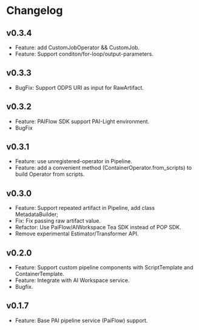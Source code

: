 # Changelog

## v0.3.4
- Feature: add CustomJobOperator && CustomJob.
- Feature: Support conditon/for-loop/output-parameters.

## v0.3.3
- BugFix: Support ODPS URI as input for RawArtifact.

## v0.3.2

- Feature: PAIFlow SDK support PAI-Light environment.
- BugFix

## v0.3.1
- Feature: use unregistered-operator in Pipeline.
- Feature: add a convenient method (ContainerOperator.from_scripts) to build Operator from scripts.


## v0.3.0

- Feature: Support repeated artifact in Pipeline, add class MetadataBuilder;
- Fix: Fix passing raw artifact value.
- Refactor: Use PaiFlow/AIWorkspace Tea SDK instead of POP SDK.
- Remove experimental Estimator/Transformer API.

## v0.2.0

- Feature: Support custom pipeline components with ScriptTemplate and ContainerTemplate.
- Feature: Integrate with AI Workspace service.
- Bugfix.


## v0.1.7

- Feature: Base PAI pipeline service (PaiFlow) support.
